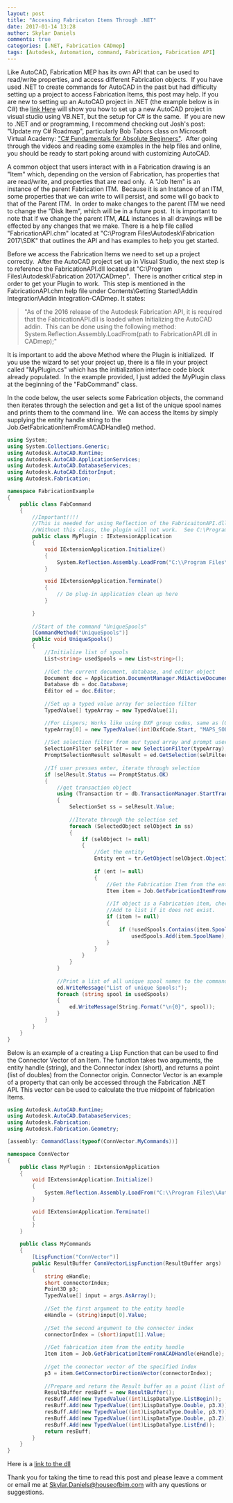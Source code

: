 ```yaml
---
layout: post
title: "Accessing Fabricaton Items Through .NET"
date: 2017-01-14 13:28
author: Skylar Daniels
comments: true
categories: [.NET, Fabrication CADmep]
tags: [Autodesk, Automation, command, Fabrication, Fabrication API]
---
```

Like AutoCAD, Fabrication MEP has its own API that can be used to read/write properties, and access different Fabrication objects.  If you have used .NET to create commands for AutoCAD in the past but had difficulty setting up a project to access Fabrication Items, this post may help. If you are new to setting up an AutoCAD project in .NET (the example below is in C#) the [link Here](https://knowledge.autodesk.com/support/autocad/learn-explore/caas/simplecontent/content/my-first-autocad-plug-overview.html) will show you how to set up a new AutoCAD project in visual studio using VB.NET, but the setup for C# is the same.  If you are new to .NET and or programming, I recommend checking out Josh's post: "Update my C# Roadmap", particularly Bob Tabors class on Microsoft Virtual Academy: ["C# Fundamentals for Absolute Beginners"](https://mva.microsoft.com/en-us/training-courses/c-fundamentals-for-absolute-beginners-16169?l=Lvld4EQIC_2706218949).  After going through the videos and reading some examples in the help files and online, you should be ready to start poking around with customizing AutoCAD.

A common object that users interact with in a Fabrication drawing is an "Item" which, depending on the version of Fabrication, has properties that are read/write, and properties that are read only.  A "Job Item" is an instance of the parent Fabrication ITM.  Because it is an Instance of an ITM, some properties that we can write to will persist, and some will go back to that of the Parent ITM.  In order to make changes to the parent ITM we need to change the "Disk Item", which will be in a future post.  It is important to note that if we change the parent ITM, ***ALL*** instances in all drawings will be effected by any changes that we make. There is a help file called "FabricationAPI.chm" located at "C:\Program Files\Autodesk\Fabrication 2017\SDK" that outlines the API and has examples to help you get started.

Before we access the Fabrication Items we need to set up a project correctly.  After the AutoCAD project set up in Visual Studio, the next step is to reference the FabricationAPI.dll located at "C:\Program Files\Autodesk\Fabrication 2017\CADmep".  There is another critical step in order to get your Plugin to work.  This step is mentioned in the FabricationAPI.chm help file under Contents\Getting Started\Addin Integration\Addin Integration-CADmep. It states:

> "As of the 2016 release of the Autodesk Fabrication API, it is required that the FabricationAPI.dll is loaded when Initializing the AutoCAD addin.  This can be done using the following method: System.Reflection.Assembly.LoadFrom(path to FabricationAPI.dll in CADmep);"

It is important to add the above Method where the Plugin is initialized.  If you use the wizard to set your project up, there is a file in your project called "MyPlugin.cs" which has the initialization interface code block already populated.  In the example provided, I just added the MyPlugin class at the beginning of the "FabCommand" class.

In the code below, the user selects some Fabrication objects, the command then iterates through the selection and get a list of the unique spool names and prints them to the command line.  We can access the Items by simply supplying the entity handle string to the Job.GetFabricationItemFromACADHandle() method.

```c#
using System;
using System.Collections.Generic;
using Autodesk.AutoCAD.Runtime;
using Autodesk.AutoCAD.ApplicationServices;
using Autodesk.AutoCAD.DatabaseServices;
using Autodesk.AutoCAD.EditorInput;
using Autodesk.Fabrication;

namespace FabricationExample
{
    public class FabCommand
    {
        //Important!!!!
        //This is needed for using Reflection of the FabricaitonAPI.dll
        //Without this class, the plugin will not work.  See C:\Program Files\Autodesk\Fabrication 2017\SDK\FabricationAPI.chm for more details
        public class MyPlugin : IExtensionApplication
        {
            void IExtensionApplication.Initialize()
            {
                System.Reflection.Assembly.LoadFrom("C:\\Program Files\\Autodesk\\Fabrication 2017\\CADmep\\FabricationAPI.dll");
            }

            void IExtensionApplication.Terminate()
            {
                // Do plug-in application clean up here
            }
    
        }
    
        //Start of the command "UniqueSpools"
        [CommandMethod("UniqueSpools")]
        public void UniqueSpools()
        {
            //Initialize list of spools
            List<string> usedSpools = new List<string>();
    
            //Get the current document, database, and editor object
            Document doc = Application.DocumentManager.MdiActiveDocument;
            Database db = doc.Database;
            Editor ed = doc.Editor;
    
            //Set up a typed value array for selection filter
            TypedValue[] typeArray = new TypedValue[1];

            //For Lispers; Works like using DXF group codes, same as (0 . "MAPS_SOLID")
            typeArray[0] = new TypedValue((int)DxfCode.Start, "MAPS_SOLID"); 
    
            //Set selection filter from our typed array and prompt user selection
            SelectionFilter selFilter = new SelectionFilter(typeArray);
            PromptSelectionResult selResult = ed.GetSelection(selFilter);
    
            //If user presses enter, iterate through selection
            if (selResult.Status == PromptStatus.OK)
            {
                //get transaction object
                using (Transaction tr = db.TransactionManager.StartTransaction())
                {
                    SelectionSet ss = selResult.Value;
    
                    //Iterate through the selection set
                    foreach (SelectedObject selObject in ss)
                    {
                        if (selObject != null)
                        {
                            //Get the entity
                            Entity ent = tr.GetObject(selObject.ObjectId, OpenMode.ForRead) as Entity;
    
                            if (ent != null)
                            {
                                //Get the Fabrication Item from the entity handle
                                Item item = Job.GetFabricationItemFromACADHandle(ent.Handle.ToString());
    
                                //If object is a Fabrication item, check to see if the spool name is in our list.
                                //Add to list if it does not exist.
                                if (item != null)
                                {
                                    if (!usedSpools.Contains(item.SpoolName))
                                        usedSpools.Add(item.SpoolName);
                                }
                            }
                        }
                    }
                }
    
                //Print a list of all unique spool names to the command line
                ed.WriteMessage("List of unique Spools:");
                foreach (string spool in usedSpools)
                {
                    ed.WriteMessage(String.Format("\n{0}", spool));
                }
            }
        }
    }
}
```

Below is an example of a creating a Lisp Function that can be used to find the Connector Vector of an Item. The function takes two arguments, the entity handle (string), and the Connector index (short), and returns a point (list of doubles) from the Connector origin. Connector Vector is an example of a property that can only be accessed through the Fabrication .NET API. This vector can be used to calculate the true midpoint of fabrication Items.

```c#
using Autodesk.AutoCAD.Runtime;
using Autodesk.AutoCAD.DatabaseServices;
using Autodesk.Fabrication;
using Autodesk.Fabrication.Geometry;

[assembly: CommandClass(typeof(ConnVector.MyCommands))]

namespace ConnVector
{
    public class MyPlugin : IExtensionApplication
    {
        void IExtensionApplication.Initialize()
        {
            System.Reflection.Assembly.LoadFrom("C:\\Program Files\\Autodesk\\Fabrication 2017\\CADmep\\FabricationAPI.dll");
        }

        void IExtensionApplication.Terminate()
        {
        }
    }
    
    public class MyCommands
    {
        [LispFunction("ConnVector")]
        public ResultBuffer ConnVectorLispFunction(ResultBuffer args)
        {
            string eHandle;
            short connectorIndex;
            Point3D p3;
            TypedValue[] input = args.AsArray();
    
            //Set the first argument to the entity handle
            eHandle = (string)input[0].Value;
    
            //Set the second argument to the connector index
            connectorIndex = (short)input[1].Value;
    
            //Get fabrication item from the entity handle
            Item item = Job.GetFabricationItemFromACADHandle(eHandle);
    
            //get the connector vector of the specified index
            p3 = item.GetConnectorDirectionVector(connectorIndex);
    
            //Prepare and return the Result buffer as a point (list of reals)
            ResultBuffer resBuff = new ResultBuffer();
            resBuff.Add(new TypedValue((int)LispDataType.ListBegin));
            resBuff.Add(new TypedValue((int)LispDataType.Double, p3.X));
            resBuff.Add(new TypedValue((int)LispDataType.Double, p3.Y));
            resBuff.Add(new TypedValue((int)LispDataType.Double, p3.Z));
            resBuff.Add(new TypedValue((int)LispDataType.ListEnd));
            return resBuff;
        }
    }
}
```

Here is a [link to the dll](/assets/dotnet/ConnVector.dll)

Thank you for taking the time to read this post and please leave a comment or email me at Skylar.Daniels@houseofbim.com with any questions or suggestions.
